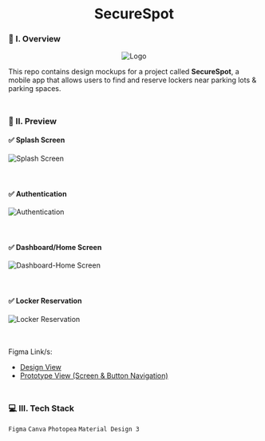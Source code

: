 <div align="center">
  <h1>SecureSpot</h1>
</div>

### 🧐 I. Overview
<div align="center">
  <img src="https://github.com/m3mentomor1/SecureSpot/assets/95956735/2903440e-4a60-406f-93e8-d17ff33ed7a8" alt="Logo">
</div>

This repo contains design mockups for a project called **SecureSpot**, a mobile app that allows users to find and reserve lockers near parking lots & parking spaces.
<br><br>
##

### 👀 II. Preview

#### ✅ Splash Screen

![Splash Screen](https://github.com/m3mentomor1/SecureSpot/assets/95956735/2904a83c-0172-4b97-97f9-1a82628de1ce)
<br><br><br>

#### ✅ Authentication

![Authentication](https://github.com/m3mentomor1/SecureSpot/assets/95956735/c460998d-8ace-4476-98a2-994dfb2532b6)
<br><br><br>

#### ✅ Dashboard/Home Screen

![Dashboard-Home Screen](https://github.com/m3mentomor1/SecureSpot/assets/95956735/abd7aaab-0ee5-49f9-baab-2cbff0522af5)
<br><br><br>

#### ✅ Locker Reservation

![Locker Reservation](https://github.com/m3mentomor1/SecureSpot/assets/95956735/7edccdb7-8b96-4c16-b2c8-49c4d9be21db)
<br><br><br>

Figma Link/s: 
- [Design View](https://www.figma.com/design/tfVOU4P6VRIDpEspwFqbCZ/SecureSpot?node-id=54795-26433&t=OLlDv2swsAImvsWx-1)
- [Prototype View (Screen & Button Navigation)](https://www.figma.com/proto/tfVOU4P6VRIDpEspwFqbCZ/SecureSpot?node-id=54795-29787&t=uRmdXuuZ1cjVYGeO-1&scaling=min-zoom&content-scaling=fixed&page-id=54795%3A26433&starting-point-node-id=54795%3A29787)
<br><br>
##

### 💻 III. Tech Stack

``Figma`` ``Canva`` ``Photopea`` ``Material Design 3``
